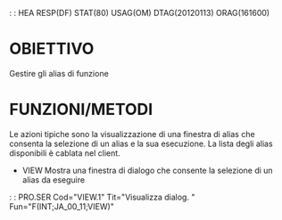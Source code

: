 :  : HEA RESP(DF) STAT(80) USAG(OM) DTAG(20120113) ORAG(161600)
# OBIETTIVO
Gestire gli alias di funzione

# FUNZIONI/METODI
Le azioni tipiche sono la visualizzazione di una finestra di alias che consenta la selezione
di un alias e la sua esecuzione. La lista degli alias disponibili è cablata nel client.

- VIEW    Mostra una finestra di dialogo che consente la selezione di un alias da eseguire

 :  : PRO.SER Cod="VIEW.1" Tit="Visualizza dialog. " Fun="F(INT;JA_00_11;VIEW)"

